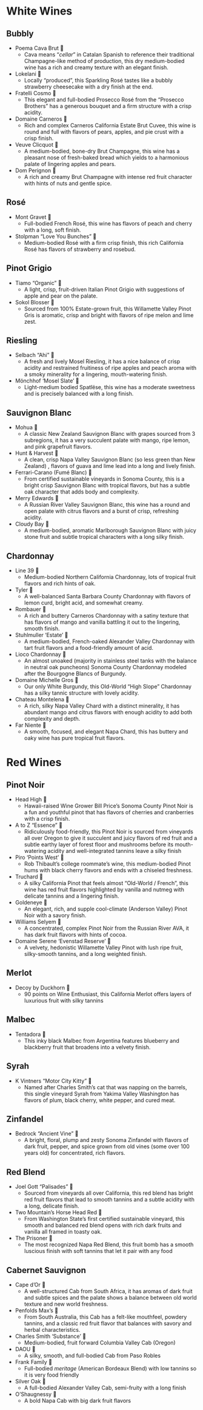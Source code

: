 # White Wines
## Bubbly
- Poema Cava Brut 🍷
    - Cava means “*cellar*” in Catalan Spanish to reference their traditional Champagne-like method of production,  this dry medium-bodied wine has a rich and creamy texture with an elegant finish.
- Lokelani 🍷
    - Locally “produced”, this Sparkling Rosé tastes like a bubbly strawberry cheesecake with a dry finish at the end.
- Fratelli Cosmo 🍾
    - This elegant and full-bodied Prosecco Rosé from the “Prosecco Brothers” has a generous bouquet and a firm structure with a crisp acidity.
- Domaine Carneros  🍾
    - Rich and complex Carneros California Estate Brut Cuvee, this wine is round and full with flavors of pears, apples, and pie crust with a crisp finish.
- Veuve Clicquot 🍾
    - A medium-bodied, bone-dry Brut Champagne, this wine has a pleasant nose of fresh-baked bread which yields to a harmonious palate of lingering apples and pears.
- Dom Perignon 🍾
    - A rich and creamy Brut Champagne with intense red fruit character with hints of nuts and gentle spice.

## Rosé
 - Mont Gravet 🍷
     - Full-bodied French Rosé, this wine has flavors of peach and cherry with a long, soft finish.
 - Stolpman “Love You Bunches” 🍷
     - Medium-bodied Rosé with a firm  crisp finish, this rich California Rosé has flavors of strawberry and rosebud.

## Pinot Grigio
 - Tiamo “Organic” 🍷
     - A light, crisp, fruit-driven Italian Pinot Grigio with suggestions of apple and pear on the palate.
 - Sokol Blosser 🍾
     - Sourced from 100% Estate-grown fruit, this Willamette Valley Pinot Gris is aromatic, crisp and bright  with flavors of ripe melon and lime zest.

## Riesling
 - Selbach “Ahi” 🍷
     - A fresh and lively Mosel Riesling, it has a nice balance of crisp acidity and restrained fruitiness of ripe apples and peach aroma with a smoky minerality for a lingering, mouth-watering finish.
 - Mönchhof ‘Mosel Slate’ 🍾
     - Light-medium bodied Spatlëse, this wine has a moderate sweetness and is precisely balanced with a long finish.

## Sauvignon Blanc 
 - Mohua 🍷 
     - A classic New Zealand Sauvignon Blanc with grapes sourced from 3 subregions, it has a very succulent palate with mango, ripe lemon, and pink grapefruit flavors.
 - Hunt & Harvest 🍷
     - A clean, crisp Napa Valley Sauvignon Blanc (so less green than New Zealand) , flavors of guava and lime lead into a long and lively finish.
 - Ferrari-Carano (Fumé Blanc) 🍾
     - From certified sustainable vineyards in Sonoma County, this is a bright crisp Sauvignon Blanc with tropical flavors, but has a subtle oak character that adds body and complexity.
 - Merry Edwards 🍾
     - A Russian River Valley Sauvignon Blanc, this wine has a round and open palate with citrus flavors and a burst of crisp, refreshing acidity.
 - Cloudy Bay 🍾
     - A medium-bodied, aromatic Marlborough Sauvignon Blanc with juicy stone fruit and subtle tropical characters with a long silky finish.

## Chardonnay
 - Line 39 🍷
     - Medium-bodied Northern California Chardonnay, lots of tropical fruit flavors and rich hints of oak.
 - Tyler 🍷
     - A well-balanced Santa Barbara County Chardonnay with flavors of lemon curd, bright acid, and somewhat creamy.
 - Rombauer 🍷
     - A rich and buttery Carneros Chardonnay with a satiny texture that has flavors of mango and vanilla battling it out to the lingering, smooth finish.
 - Stuhlmuller ‘Estate’ 🍾
     - A medium-bodied, French-oaked Alexander Valley Chardonnay with tart fruit flavors and a food-friendly amount of acid.
 - Lioco Chardonnay 🍾
     - An almost unoaked (majority in stainless steel tanks with the balance in neutral oak puncheons) Sonoma County Chardonnay modeled after the Bourgogne Blancs of Burgundy.
 - Domaine Michelle Gros 🍾
     - Our only White Burgundy, this Old-World “High Slope” Chardonnay has a silky tannic structure with lovely acidity.
 - Chateau Montelena 🍾
     - A rich, silky Napa Valley Chard with a distinct minerality, it has abundant mango and citrus flavors with enough acidity to add both complexity and depth.
 - Far Niente 🍾
     - A smooth, focused, and elegant Napa Chard, this has buttery and oaky wine has pure tropical fruit flavors.
     
# Red Wines
## Pinot Noir
- Head High 🍷
    - Hawaii-raised Wine Grower Bill Price’s Sonoma County Pinot Noir is a fun and youthful pinot that has flavors of cherries and cranberries with a crisp finish.
- A to Z “Essence” 🍷
    - Ridiculously food-friendly, this Pinot Noir is sourced from vineyards all over Oregon to give it succulent and juicy flavors of red fruit  and a subtle earthy layer of forest floor and mushrooms before its mouth-watering acidity and well-integrated tannins leave a silky finish
- Piro ‘Points West’ 🍾
    - Rob Thibault’s college roommate’s wine, this medium-bodied Pinot hums with black cherry flavors and ends with a chiseled freshness.
- Truchard 🍾
    - A silky California Pinot that feels almost “Old-World / French”,  this wine has red fruit flavors highlighted by vanilla and nutmeg with delicate tannins and a lingering finish.
- Goldeneye 🍾
    - An elegant, rich, and supple cool-climate (Anderson Valley) Pinot Noir with a savory finish.
- Williams Selyem 🍾
    - A concentrated, complex Pinot Noir from the Russian River AVA, it has dark fruit flavors with hints of cocoa.
- Domaine Serene ‘Evenstad Reserve’ 🍾
    - A velvety, hedonistic Willamette Valley Pinot with lush ripe fruit, silky-smooth tannins, and a long weighted finish.
 
## Merlot
 - Decoy by Duckhorn 🍾
     - 90 points on Wine Enthusiast, this California Merlot offers layers of luxurious fruit with silky tannins

## Malbec
 - Tentadora 🍷
     - This inky black Malbec from Argentina features blueberry and blackberry fruit that broadens into a velvety finish.

## Syrah 
 - K Vintners “Motor City Kitty” 🍾
     - Named after Charles Smith’s cat that was napping on the barrels, this single vineyard Syrah from Yakima Valley Washington has flavors of plum, black cherry, white pepper, and cured meat.

## Zinfandel
 - Bedrock “Ancient Vine” 🍾
     - A bright, floral, plump and zesty Sonoma Zinfandel with flavors of dark fruit, pepper, and spice grown from old vines (some over 100 years old) for concentrated, rich flavors.

## Red Blend
 - Joel Gott “Palisades” 🍷
     - Sourced from vineyards all over California, this red blend has bright red fruit flavors that lead to smooth tannins and a subtle acidity with a long, delicate finish.
 - Two Mountain’s Horse Head Red 🍷
     - From Washington State’s first certified sustainable vineyard, this smooth and balanced red blend opens with rich dark fruits and vanilla all framed in toasty oak.
 - The Prisoner 🍾
     - The most recognized Napa Red Blend, this fruit bomb has a smooth luscious finish with soft tannins that let it pair with any food

## Cabernet Sauvignon
 - Cape d’Or 🍷
     - A well-structured Cab from South Africa, it has aromas of dark fruit and subtle spices and the palate shows a balance between old world texture and new world freshness.
 - Penfolds Max’s 🍷
     - From South Australia, this Cab has a felt-like mouthfeel, powdery tannins, and a classic red fruit flavor that balances with savory and herbal characteristics.
 - Charles Smith ‘Substance’ 🍾
     - Medium-bodied, fruit forward Columbia Valley Cab (Oregon)
 - DAOU 🍾
     - A silky, smooth, and full-bodied Cab from Paso Robles
 - Frank Family 🍾
     - Full-bodied _meritage_ (American Bordeaux Blend) with low tannins so it is very food friendly
 - Silver Oak 🍾
     - A full-bodied Alexander Valley Cab, semi-fruity with a long finish
 - O’Shaugnessy 🍾
     - A bold Napa Cab with big dark fruit flavors 